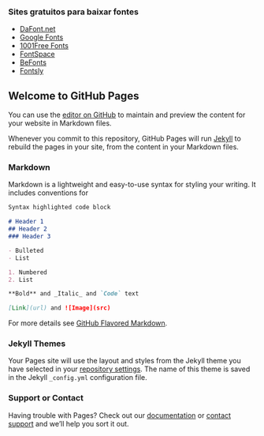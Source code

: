 ### Sites gratuitos para baixar fontes

* [DaFont.net](https://www.dafont.com)
* [Google Fonts](https://fonts.google.com/)
* [1001Free Fonts](https://www.1001freefonts.com)
* [FontSpace](https://www.fontspace.com)
* [BeFonts](https://befonts.com)
* [Fontsly](https://fontsly.com)

## Welcome to GitHub Pages

You can use the [editor on GitHub](https://github.com/norbertojr/norbertojr.github.io/edit/master/index.md) to maintain and preview the content for your website in Markdown files.

Whenever you commit to this repository, GitHub Pages will run [Jekyll](https://jekyllrb.com/) to rebuild the pages in your site, from the content in your Markdown files.

### Markdown

Markdown is a lightweight and easy-to-use syntax for styling your writing. It includes conventions for

```markdown
Syntax highlighted code block

# Header 1
## Header 2
### Header 3

- Bulleted
- List

1. Numbered
2. List

**Bold** and _Italic_ and `Code` text

[Link](url) and ![Image](src)
```

For more details see [GitHub Flavored Markdown](https://guides.github.com/features/mastering-markdown/).

### Jekyll Themes

Your Pages site will use the layout and styles from the Jekyll theme you have selected in your [repository settings](https://github.com/norbertojr/norbertojr.github.io/settings). The name of this theme is saved in the Jekyll `_config.yml` configuration file.

### Support or Contact

Having trouble with Pages? Check out our [documentation](https://docs.github.com/categories/github-pages-basics/) or [contact support](https://github.com/contact) and we’ll help you sort it out.
